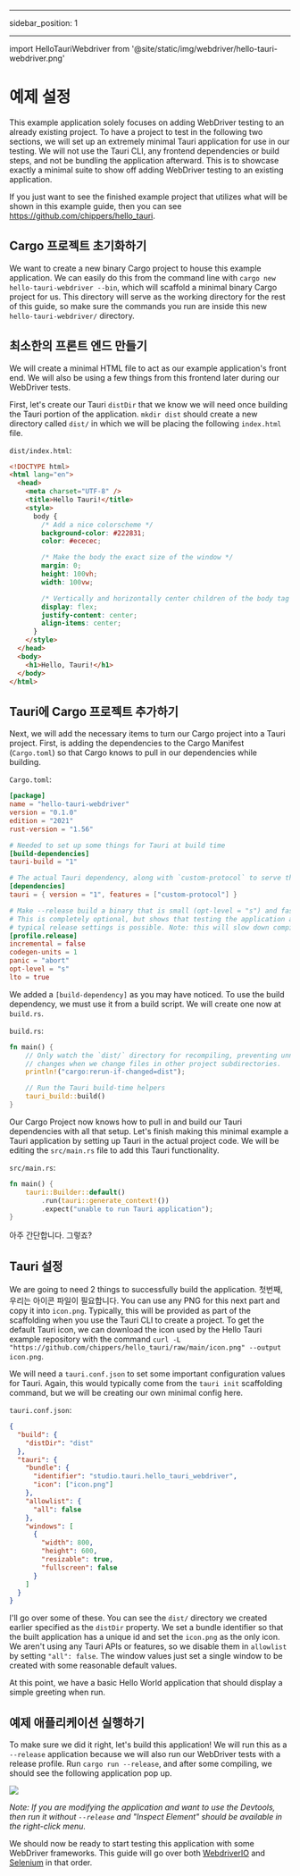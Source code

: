 - - -
sidebar_position: 1
- - -

import HelloTauriWebdriver from '@site/static/img/webdriver/hello-tauri-webdriver.png'

# 예제 설정

This example application solely focuses on adding WebDriver testing to an already existing project. To have a project to test in the following two sections, we will set up an extremely minimal Tauri application for use in our testing. We will not use the Tauri CLI, any frontend dependencies or build steps, and not be bundling the application afterward. This is to showcase exactly a minimal suite to show off adding WebDriver testing to an existing application.

If you just want to see the finished example project that utilizes what will be shown in this example guide, then you can see https://github.com/chippers/hello_tauri.

## Cargo 프로젝트 초기화하기

We want to create a new binary Cargo project to house this example application. We can easily do this from the command line with `cargo new hello-tauri-webdriver --bin`, which will scaffold a minimal binary Cargo project for us. This directory will serve as the working directory for the rest of this guide, so make sure the commands you run are inside this new `hello-tauri-webdriver/` directory.

## 최소한의 프론트 엔드 만들기

We will create a minimal HTML file to act as our example application's front end. We will also be using a few things from this frontend later during our WebDriver tests.

First, let's create our Tauri `distDir` that we know we will need once building the Tauri portion of the application. `mkdir dist` should create a new directory called `dist/` in which we will be placing the following `index.html` file.

`dist/index.html`:

```html
<!DOCTYPE html>
<html lang="en">
  <head>
    <meta charset="UTF-8" />
    <title>Hello Tauri!</title>
    <style>
      body {
        /* Add a nice colorscheme */
        background-color: #222831;
        color: #ececec;

        /* Make the body the exact size of the window */
        margin: 0;
        height: 100vh;
        width: 100vw;

        /* Vertically and horizontally center children of the body tag */
        display: flex;
        justify-content: center;
        align-items: center;
      }
    </style>
  </head>
  <body>
    <h1>Hello, Tauri!</h1>
  </body>
</html>
```

## Tauri에 Cargo 프로젝트 추가하기

Next, we will add the necessary items to turn our Cargo project into a Tauri project. First, is adding the dependencies to the Cargo Manifest (`Cargo.toml`) so that Cargo knows to pull in our dependencies while building.

`Cargo.toml`:

```toml
[package]
name = "hello-tauri-webdriver"
version = "0.1.0"
edition = "2021"
rust-version = "1.56"

# Needed to set up some things for Tauri at build time
[build-dependencies]
tauri-build = "1"

# The actual Tauri dependency, along with `custom-protocol` to serve the pages.
[dependencies]
tauri = { version = "1", features = ["custom-protocol"] }

# Make --release build a binary that is small (opt-level = "s") and fast (lto = true).
# This is completely optional, but shows that testing the application as close to the
# typical release settings is possible. Note: this will slow down compilation.
[profile.release]
incremental = false
codegen-units = 1
panic = "abort"
opt-level = "s"
lto = true
```

We added a `[build-dependency]` as you may have noticed. To use the build dependency, we must use it from a build script. We will create one now at `build.rs`.

`build.rs`:

```rust
fn main() {
    // Only watch the `dist/` directory for recompiling, preventing unnecessary
    // changes when we change files in other project subdirectories.
    println!("cargo:rerun-if-changed=dist");

    // Run the Tauri build-time helpers
    tauri_build::build()
}
```

Our Cargo Project now knows how to pull in and build our Tauri dependencies with all that setup. Let's finish making this minimal example a Tauri application by setting up Tauri in the actual project code. We will be editing the `src/main.rs` file to add this Tauri functionality.

`src/main.rs`:

```rust
fn main() {
    tauri::Builder::default()
        .run(tauri::generate_context!())
        .expect("unable to run Tauri application");
}
```

아주 간단합니다. 그렇죠?

## Tauri 설정

We are going to need 2 things to successfully build the application. 첫번째, 우리는 아이콘 파일이 필요합니다. You can use any PNG for this next part and copy it into `icon.png`. Typically, this will be provided as part of the scaffolding when you use the Tauri CLI to create a project. To get the default Tauri icon, we can download the icon used by the Hello Tauri example repository with the command `curl -L "https://github.com/chippers/hello_tauri/raw/main/icon.png" --output icon.png`.

We will need a `tauri.conf.json` to set some important configuration values for Tauri. Again, this would typically come from the `tauri init` scaffolding command, but we will be creating our own minimal config here.

`tauri.conf.json`:

```json
{
  "build": {
    "distDir": "dist"
  },
  "tauri": {
    "bundle": {
      "identifier": "studio.tauri.hello_tauri_webdriver",
      "icon": ["icon.png"]
    },
    "allowlist": {
      "all": false
    },
    "windows": [
      {
        "width": 800,
        "height": 600,
        "resizable": true,
        "fullscreen": false
      }
    ]
  }
}
```

I'll go over some of these. You can see the `dist/` directory we created earlier specified as the `distDir` property. We set a bundle identifier so that the built application has a unique id and set the `icon.png` as the only icon. We aren't using any Tauri APIs or features, so we disable them in `allowlist` by setting `"all": false`. The window values just set a single window to be created with some reasonable default values.

At this point, we have a basic Hello World application that should display a simple greeting when run.

## 예제 애플리케이션 실행하기

To make sure we did it right, let's build this application! We will run this as a `--release` application because we will also run our WebDriver tests with a release profile. Run `cargo run --release`, and after some compiling, we should see the following application pop up.

<div style={{textAlign: 'center'}}>
  <img src={HelloTauriWebdriver}/>
</div>

_Note: If you are modifying the application and want to use the Devtools, then run it without `--release` and "Inspect Element" should be available in the right-click menu._

We should now be ready to start testing this application with some WebDriver frameworks. This guide will go over both [WebdriverIO](webdriverio) and [Selenium](selenium) in that order.
